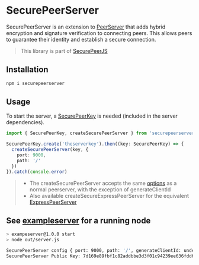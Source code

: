 
# SecurePeerServer

SecurePeerServer is an extension to [PeerServer](https://github.com/peers/peerjs-server) that adds hybrid encryption and signature verification to connecting peers. This allows peers to guarantee their identity and establish a secure connection.

> This library is part of [SecurePeerJS](https://github.com/bosskabouter/SecurePeerJS)

## Installation

``` bash
npm i securepeerserver
```

## Usage

To start the server, a [SecurePeerKey](../securepeerkey/) is needed (included in the server dependencies).

``` typescript
import { SecurePeerKey, createSecurePeerServer } from 'securepeerserver'

SecurePeerKey.create('theserverkey').then((key: SecurePeerKey) => {
  createSecurePeerServer(key, {
    port: 9000,
    path: '/'
  })
}).catch(console.error)
```

> - The createSecurePeerServer accepts the same [options](https://github.com/peers/peerjs-server#config--cli-options) as a normal peerserver, with the exception of generateClientId
> - Also available createSecureExpressPeerServer for the equivalent [ExpressPeerServer](https://github.com/peers/peerjs-server#config--cli-options)

## See [exampleserver](../../exampleserver) for a running node

``` bash
> exampeserver@1.0.0 start
> node out/server.js

SecurePeerServer config { port: 9000, path: '/', generateClientId: undefined }
SecurePeerServer Public Key: 7d169e89fbf1c82addbbe3d3f01c94239ee636fdd691fba5a915893d0bb93b3f
```
